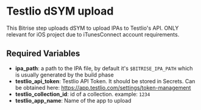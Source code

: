 # Testlio dSYM upload


This Bitrise step uploads dSYM to upload IPAs to Testlio's API.
ONLY relevant for iOS project due to iTunesConnect account requirements.

## Required Variables

- **ipa_path**: a path to the IPA file, by default it's `$BITRISE_IPA_PATH` which is usually generated by the build phase
- **testlio_api_token**: Testlio API Token. It should be stored in Secrets. Can be obtained here: https://app.testlio.com/settings/token-management
- **testlio_collection_id**: id of a collection. example: `1234`
- **testlio_app_name**: Name of the app to upload
